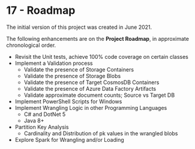 # 17 - Roadmap

The initial version of this project was created in June 2021.

The following enhancements are on the **Project Roadmap**, in approximate
chronological order.

- Revisit the Unit tests, achieve 100% code coverage on certain classes
- Implement a Validation process
  - Validate the presence of Storage Containers
  - Validate the presence of Storage Blobs
  - Validate the presence of Target CosmosDB Containers
  - Validate the presence of Azure Data Factory Artifacts
  - Validate approximate document counts; Source vs Target DB
- Implement PowerShell Scripts for Windows
- Implement Wrangling Logic in other Programming Languages
  - C# and DotNet 5
  - Java 8+
- Partition Key Analysis
  - Cardinality and Distribution of pk values in the wrangled blobs
- Explore Spark for Wrangling and/or Loading
